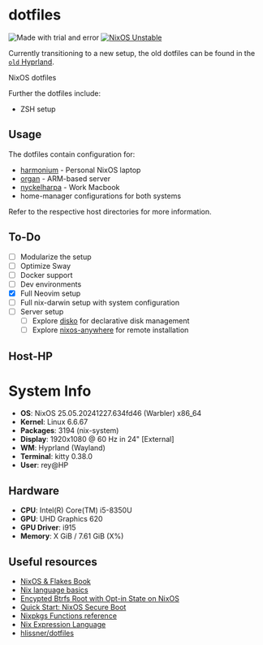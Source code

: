 # dotfiles

![Made with trial and error](https://img.shields.io/badge/Made%20with-trial%20and%20error-blue?style=flat-square&logo=haskell)
[![NixOS Unstable](https://img.shields.io/badge/NixOS-unstable-blue.svg?style=flat-square&logo=NixOS&logoColor=white)](https://nixos.org)

Currently transitioning to a new setup, the old dotfiles can be found in the [`old` Hyprland](https://github.com/Rouzihiro/HP-Nix/tree/Hyprland).

NixOS dotfiles 

Further the dotfiles include:
- ZSH setup

## Usage
The dotfiles contain configuration for:
- [harmonium](./hosts/harmonium) - Personal NixOS laptop
- [organ](./hosts/organ) - ARM-based server
- [nyckelharpa](./hosts/nyckelharpa) - Work Macbook
- home-manager configurations for both systems

Refer to the respective host directories for more information.

## To-Do
- [ ] Modularize the setup
- [ ] Optimize Sway
- [ ] Docker support
- [ ] Dev environments
- [x] Full Neovim setup
- [ ] Full nix-darwin setup with system configuration
- [ ] Server setup
  - [ ] Explore [disko](https://github.com/nix-community/disko) for declarative disk management
  - [ ] Explore [nixos-anywhere](https://github.com/nix-community/nixos-anywhere) for remote installation

## Host-HP

<!-- System Information -->
# System Info
- **OS**: NixOS 25.05.20241227.634fd46 (Warbler) x86_64
- **Kernel**: Linux 6.6.67
- **Packages**: 3194 (nix-system)
- **Display**: 1920x1080 @ 60 Hz in 24" [External]
- **WM**: Hyprland (Wayland)
- **Terminal**: kitty 0.38.0
- **User**: rey@HP

<!-- Hardware Info -->
## Hardware
- **CPU**: Intel(R) Core(TM) i5-8350U
- **GPU**: UHD Graphics 620
- **GPU Driver**: i915
- **Memory**: X GiB / 7.61 GiB (X%)

## Useful resources
- [NixOS & Flakes Book](https://nixos-and-flakes.thiscute.world/)
- [Nix language basics](https://nix.dev/tutorials/nix-language)
- [Encypted Btrfs Root with Opt-in State on NixOS](https://mt-caret.github.io/blog/posts/2020-06-29-optin-state.html)
- [Quick Start: NixOS Secure Boot](https://github.com/nix-community/lanzaboote)
- [Nixpkgs Functions reference](https://nixos.org/manual/nixpkgs/stable/#chap-functions)
- [Nix Expression Language](https://nixos.org/manual/nix/stable/#ch-expression-language)
- [hlissner/dotfiles](https://github.com/hlissner/dotfiles)
